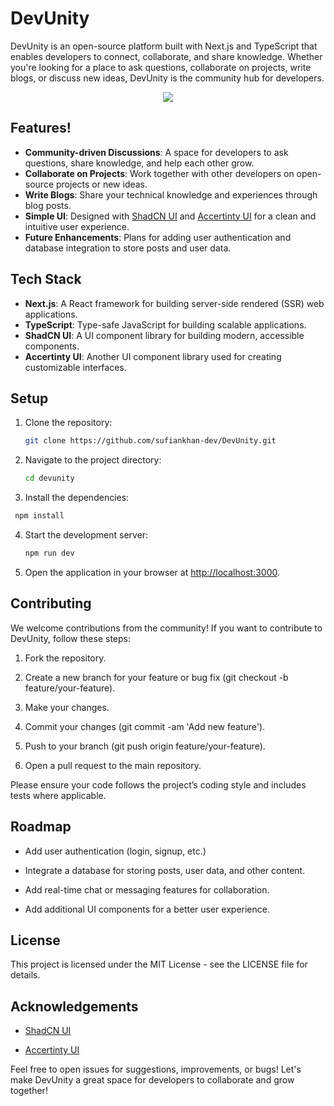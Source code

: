 # DevUnity

DevUnity is an open-source platform built with Next.js and TypeScript that enables developers to connect, collaborate, and share knowledge. Whether you're looking for a place to ask questions, collaborate on projects, write blogs, or discuss new ideas, DevUnity is the community hub for developers.

<p align="center">
  <kbd>
    <img src="https://github.com/user-attachments/assets/6ed17203-5b81-43db-baf7-eb003c2035b0"></img>
  </kbd>
</p>

## Features!


- **Community-driven Discussions**: A space for developers to ask questions, share knowledge, and help each other grow.
- **Collaborate on Projects**: Work together with other developers on open-source projects or new ideas.
- **Write Blogs**: Share your technical knowledge and experiences through blog posts.
- **Simple UI**: Designed with [ShadCN UI](https://github.com/shadcn) and [Accertinty UI](https://github.com/accertinty) for a clean and intuitive user experience.
- **Future Enhancements**: Plans for adding user authentication and database integration to store posts and user data.

## Tech Stack

- **Next.js**: A React framework for building server-side rendered (SSR) web applications.
- **TypeScript**: Type-safe JavaScript for building scalable applications.
- **ShadCN UI**: A UI component library for building modern, accessible components.
- **Accertinty UI**: Another UI component library used for creating customizable interfaces.

## Setup

1. Clone the repository:

   ```bash
   git clone https://github.com/sufiankhan-dev/DevUnity.git

2. Navigate to the project directory:

   ```bash
   cd devunity

3. Install the dependencies:

  ```bash
   npm install
```


4. Start the development server:

   ```bash
   npm run dev

5. Open the application in your browser at [http://localhost:3000](http://localhost:3000).


Contributing
------------

We welcome contributions from the community! If you want to contribute to DevUnity, follow these steps:

1.  Fork the repository.
    
2.  Create a new branch for your feature or bug fix (git checkout -b feature/your-feature).
    
3.  Make your changes.
    
4.  Commit your changes (git commit -am 'Add new feature').
    
5.  Push to your branch (git push origin feature/your-feature).
    
6.  Open a pull request to the main repository.
    

Please ensure your code follows the project’s coding style and includes tests where applicable.

Roadmap
-------

*   Add user authentication (login, signup, etc.)
    
*   Integrate a database for storing posts, user data, and other content.
    
*   Add real-time chat or messaging features for collaboration.
    
*   Add additional UI components for a better user experience.
    

License
-------

This project is licensed under the MIT License - see the LICENSE file for details.

Acknowledgements
----------------

*   [ShadCN UI](https://github.com/shadcn)
    
*   [Accertinty UI](https://github.com/accertinty)
    

Feel free to open issues for suggestions, improvements, or bugs! Let's make DevUnity a great space for developers to collaborate and grow together!